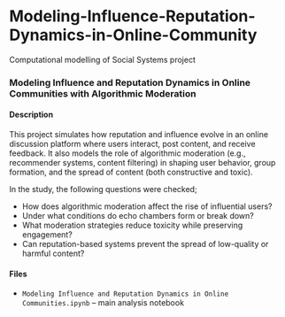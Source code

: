 # Modeling-Influence-Reputation-Dynamics-in-Online-Community
Computational modelling of Social Systems project

### Modeling Influence and Reputation Dynamics in Online Communities with Algorithmic Moderation

#### Description
This project simulates how reputation and influence evolve in an online discussion platform where users interact, post content, and receive feedback. It also models the role of algorithmic moderation (e.g., recommender systems, content filtering) in shaping user behavior, group formation, and the spread of content (both constructive and toxic).

In the study, the following questions were checked;
- How does algorithmic moderation affect the rise of influential users?
-	Under what conditions do echo chambers form or break down?
-	What moderation strategies reduce toxicity while preserving engagement?
-	Can reputation-based systems prevent the spread of low-quality or harmful content?

#### Files
- `Modeling Influence and Reputation Dynamics in Online Communities.ipynb` – main analysis notebook
